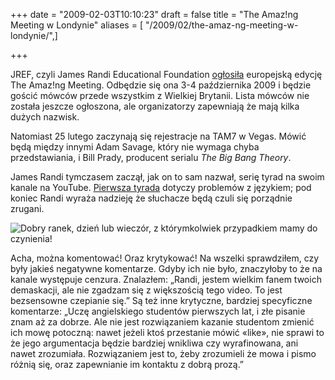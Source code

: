 +++
date = "2009-02-03T10:10:23"
draft = false
title = "The Amaz!ng Meeting w Londynie"
aliases = [ "/2009/02/the-amaz-ng-meeting-w-londynie/",]

+++

JREF, czyli James Randi Educational Foundation
[ogłosiła](http://www.randi.org/site/index.php/swift-blog/419-two-big-tam-news-items.html)
europejską edycję The Amaz!ng Meeting. Odbędzie się ona 3-4 października 2009
i będzie gościć mówców przede wszystkim z Wielkiej Brytanii.  Lista mówców nie
została jeszcze ogłoszona, ale organizatorzy zapewniają że mają kilka dużych
nazwisk.

Natomiast 25 lutego zaczynają się rejestracje na TAM7 w Vegas. Mówić będą
między innymi Adam Savage, który nie wymaga chyba przedstawiania, i Bill
Prady, producent serialu _The Big Bang Theory_.

<!--more-->

James Randi tymczasem zaczął, jak on to sam nazwał, serię tyrad na swoim kanale
na YouTube. [Pierwsza
tyrada](http://ie.youtube.com/watch?v=o4ISmhwE1aY&feature=channel_page) dotyczy
problemów z językiem; pod koniec Randi wyraża nadzieję że słuchacze będą czuli
się porządnie zrugani.

![Dobry ranek, dzień lub wieczór, z którymkolwiek przypadkiem mamy do
czynienia!](http://i4.ytimg.com/vi/o4ISmhwE1aY/default.jpg)

Acha, można komentować! Oraz krytykować! Na wszelki sprawdziłem, czy były jakieś
negatywne komentarze. Gdyby ich nie było, znaczyłoby to że na kanale występuje
cenzura. Znalazłem: „Randi, jestem wielkim fanem twoich demaskacji, ale nie
zgadzam się z większością tego video. To jest bezsensowne czepianie się.” Są też
inne krytyczne, bardziej specyficzne komentarze: „Uczę angielskiego studentów
pierwszych lat, i złe pisanie znam aż za dobrze. Ale nie jest rozwiązaniem
kazanie studentom zmienić ich mowę potoczną: nawet jeżeli ktoś przestanie mówić
«like», nie sprawi to że jego argumentacja będzie bardziej wnikliwa czy
wyrafinowana, ani nawet zrozumiała. Rozwiązaniem jest to, żeby zrozumieli że
mowa i pismo różnią się, oraz zapewnianie im kontaktu z dobrą prozą.”
